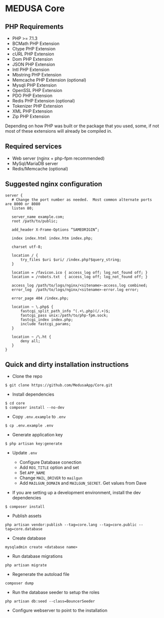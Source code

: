 # MEDUSA Core

## PHP Requirements
- PHP >= 7.1.3
- BCMath PHP Extension
- Ctype PHP Extension
- cURL PHP Extension
- Dom PHP Extension
- JSON PHP Extension
- Intl PHP Extension
- Mbstring PHP Extension
- Memcache PHP Extension (optional)
- Mysqli PHP Extension
- OpenSSL PHP Extension
- PDO PHP Extension
- Redis PHP Extension (optional)
- Tokenizer PHP Extension
- XML PHP Extension
- Zip PHP Extension

Depending on how PHP was built or the package that you used, some, if not most of these extensions will already be compiled in.

## Required services
- Web server (nginx + php-fpm recommended)
- MySql/MariaDB server
- Redis/Memcache (optional)

## Suggested nginx configuration
```
server {
   # Change the port number as needed.  Most common alternate ports are 8000 or 8080
   listen 80;
   
   server_name example.com;
   root /path/to/public;

   add_header X-Frame-Options “SAMEORIGIN”;

   index index.html index.htm index.php;

   charset utf-8;

   location / {
       try_files $uri $uri/ /index.php?$query_string;
   }

   location = /favicon.ico { access_log off; log_not_found off; }
   location = /robots.txt  { access_log off; log_not_found off; }

   access_log /path/to/logs/nginx/<sitename>-access.log combined;
   error_log  /path/to/logs/nginx/<sitename>-error.log error;

   error_page 404 /index.php;

   location ~ \.php$ {
       fastcgi_split_path_info ^(.+\.php)(/.+)$;
       fastcgi_pass unix:/path/to/php-fpm.sock;
       fastcgi_index index.php;
       include fastcgi_params;
   }

   location ~ /\.ht {
       deny all;
   }
}
```

## Quick and dirty installation instructions

- Clone the repo

```
$ git clone https://github.com/MedusaApp/Core.git
```

- Install dependencies

```
$ cd core
$ composer install --no-dev
```
- Copy `.env.example` to `.env`
```
$ cp .env.example .env
```
- Generate application key
```
$ php artisan key:generate
```

- Update `.env`
  - Configure Database conection
  - Add `REG_TITLE` option and set
  - Set `APP_NAME`
  - Change `MAIL_DRIVER` to `mailgun`
  - Add `MAILGUN_DOMAIN` and `MAILGUN_SECRET`.  Get values from Dave
  
- If you are setting up a development environment, install the dev dependencies
```
$ composer install
```

- Publish assets

```
php artisan vendor:publish --tag=core.lang --tag=core.public --tag=core.database
```

- Create database

```
mysqladmin create <database name>
```

- Run database migrations
```
php artisan migrate
```
- Regenerate the autoload file
```
composer dump
```
- Run the database seeder to setup the roles
```
php artisan db:seed --class=BouncerSeeder
```

- Configure webserver to point to the installation

